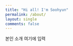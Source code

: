 ```yaml
---
title: "Hi all! I'm Soohyun"
permalink: /about/
layout: single
comments: false
---
```


본인 소개 여기에 입력
